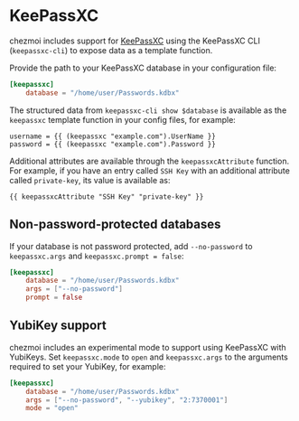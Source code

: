 # KeePassXC

chezmoi includes support for [KeePassXC](https://keepassxc.org) using the
KeePassXC CLI (`keepassxc-cli`) to expose data as a template function.

Provide the path to your KeePassXC database in your configuration file:

```toml title="~/.config/chezmoi/chezmoi.toml"
[keepassxc]
    database = "/home/user/Passwords.kdbx"
```

The structured data from `keepassxc-cli show $database` is available as the
`keepassxc` template function in your config files, for example:

```text
username = {{ (keepassxc "example.com").UserName }}
password = {{ (keepassxc "example.com").Password }}
```

Additional attributes are available through the `keepassxcAttribute` function.
For example, if you have an entry called `SSH Key` with an additional attribute
called `private-key`, its value is available as:

```text
{{ keepassxcAttribute "SSH Key" "private-key" }}
```

## Non-password-protected databases

If your database is not password protected, add `--no-password` to
`keepassxc.args` and `keepassxc.prompt = false`:

```toml title="~/.config/chezmoi/chezmoi.toml"
[keepassxc]
    database = "/home/user/Passwords.kdbx"
    args = ["--no-password"]
    prompt = false
```

## YubiKey support

chezmoi includes an experimental mode to support using KeePassXC with YubiKeys.
Set `keepassxc.mode` to `open` and `keepassxc.args` to the arguments required to
set your YubiKey, for example:

```toml title="~/.config/chezmoi/chezmoi.toml"
[keepassxc]
    database = "/home/user/Passwords.kdbx"
    args = ["--no-password", "--yubikey", "2:7370001"]
    mode = "open"
```
